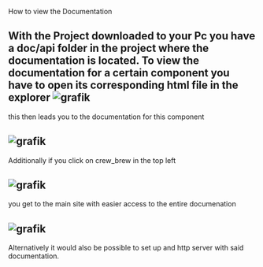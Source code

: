 How to view the Documentation



With the Project downloaded to your Pc you have a doc/api folder in the project where the documentation is located.
To view the documentation for a certain component you have to open its corresponding html file in the explorer
![grafik](https://user-images.githubusercontent.com/92168015/150282562-6f65a98c-a3cd-403e-9f10-a224772a3cab.png)
---------------------------------------------------------------------------------------------------------------

this then leads you to the documentation for this component

![grafik](https://user-images.githubusercontent.com/92168015/150282801-183b2456-7084-45a4-9af5-8134fa30de34.png)
---------------------------------------------------------------------------------------------------------------


Additionally if you click on crew_brew in the top left 


![grafik](https://user-images.githubusercontent.com/92168015/150283139-64dfbf3f-52c8-4d45-afc1-07079ee09f5e.png)
---------------------------------------------------------------------------------------------------------------


you get to the main site with easier access to the entire documenation

![grafik](https://user-images.githubusercontent.com/92168015/150283272-50174cec-d99d-4519-aa9a-9eefbcf1e1f6.png)
---------------------------------------------------------------------------------------------------------------

Alternatively it would also be possible to set up and http server with said documentation.
